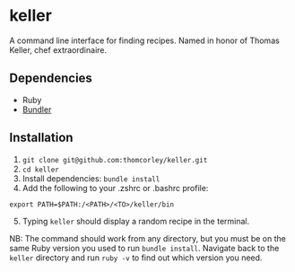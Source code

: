 # keller
A command line interface for finding recipes. Named in honor of Thomas Keller, chef extraordinaire.

## Dependencies

* Ruby
* [Bundler](https://bundler.io/)

## Installation

1. `git clone git@github.com:thomcorley/keller.git`
2. `cd keller`
3. Install dependencies: `bundle install`
4. Add the following to your .zshrc or .bashrc profile:
```
export PATH=$PATH:/<PATH>/<TO>/keller/bin
```
5. Typing `keller` should display a random recipe in the terminal.

NB: The command should work from any directory, but you must be on the same Ruby version you used to run `bundle install`. Navigate back to the `keller` directory and run `ruby -v` to find out which version you need.
